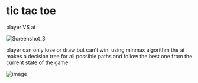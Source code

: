 # tic tac toe

player VS ai

![Screenshot_3](https://user-images.githubusercontent.com/60838458/141122598-51c48c63-f0b9-49f4-937c-9915bc7806bc.png)



player can only lose or draw but can't win.
using minmax algorithm the ai makes a decision tree for all possible paths and follow the best one from the current state of the game 
  
![image](https://user-images.githubusercontent.com/60838458/141122805-03a333ac-5e3d-4805-aab3-760309a229aa.png)
